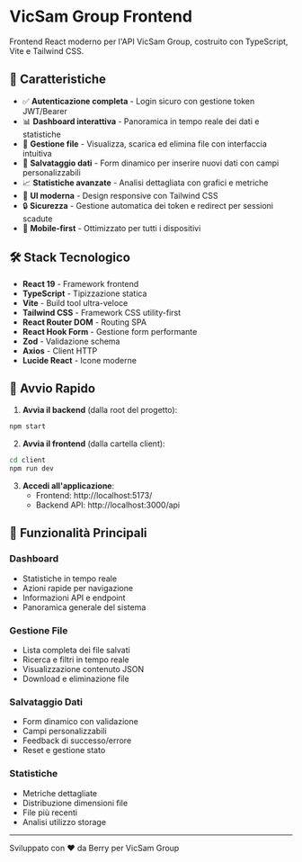 # VicSam Group Frontend

Frontend React moderno per l'API VicSam Group, costruito con TypeScript, Vite e Tailwind CSS.

## 🚀 Caratteristiche

- ✅ **Autenticazione completa** - Login sicuro con gestione token JWT/Bearer
- 📊 **Dashboard interattiva** - Panoramica in tempo reale dei dati e statistiche
- 📁 **Gestione file** - Visualizza, scarica ed elimina file con interfaccia intuitiva
- 💾 **Salvataggio dati** - Form dinamico per inserire nuovi dati con campi personalizzabili
- 📈 **Statistiche avanzate** - Analisi dettagliata con grafici e metriche
- 🎨 **UI moderna** - Design responsive con Tailwind CSS
- 🔒 **Sicurezza** - Gestione automatica dei token e redirect per sessioni scadute
- 📱 **Mobile-first** - Ottimizzato per tutti i dispositivi

## 🛠️ Stack Tecnologico

- **React 19** - Framework frontend
- **TypeScript** - Tipizzazione statica
- **Vite** - Build tool ultra-veloce
- **Tailwind CSS** - Framework CSS utility-first
- **React Router DOM** - Routing SPA
- **React Hook Form** - Gestione form performante
- **Zod** - Validazione schema
- **Axios** - Client HTTP
- **Lucide React** - Icone moderne

## 🚀 Avvio Rapido

1. **Avvia il backend** (dalla root del progetto):
```bash
npm start
```

2. **Avvia il frontend** (dalla cartella client):
```bash
cd client
npm run dev
```

3. **Accedi all'applicazione**:
   - Frontend: http://localhost:5173/
   - Backend API: http://localhost:3000/api

## 🎨 Funzionalità Principali

### Dashboard
- Statistiche in tempo reale
- Azioni rapide per navigazione
- Informazioni API e endpoint
- Panoramica generale del sistema

### Gestione File
- Lista completa dei file salvati
- Ricerca e filtri in tempo reale
- Visualizzazione contenuto JSON
- Download e eliminazione file

### Salvataggio Dati
- Form dinamico con validazione
- Campi personalizzabili
- Feedback di successo/errore
- Reset e gestione stato

### Statistiche
- Metriche dettagliate
- Distribuzione dimensioni file
- File più recenti
- Analisi utilizzo storage

---

Sviluppato con ❤️ da Berry per VicSam Group
